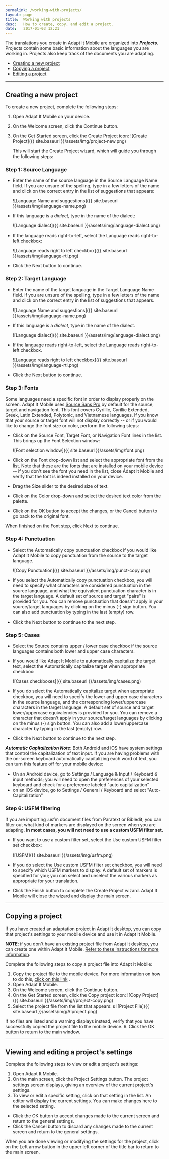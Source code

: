 ```yaml
---
permalink: /working-with-projects/
layout: page
title:  Working with projects
desc:   How to create, copy, and edit a project.
date:   2017-01-03 12:21
---
```


The translations you create in Adapt It Mobile are organized into **_Projects_**. Projects contain some basic information about the languages you are working in. Projects also keep track of the documents you are adapting.

* [Creating a new project](#creating-a-new-project)
* [Copying a project](#copying-a-project)
* [Editing a project](#editing-a-project)

----

<a id="creating-a-new-project"></a>

## Creating a new project 

To create a new project, complete the following steps:

1. Open Adapt It Mobile on your device.

2. On the Welcome screen, click the Continue button.

3. On the Get Started screen, click the Create Project icon: ![Create Project]({{ site.baseurl }}/assets/img/project-new.png)

    This will start the Create Project wizard, which will guide you through the following steps:

### Step 1: Source Language 

- Enter the name of the source language in the Source Language Name field. If you are unsure of the spelling, type in a few letters of the name and click on the correct entry in the list of suggestions that appears:

    ![Language Name and suggestions]({{ site.baseurl }}/assets/img/language-name.png)
- If this language is a _dialect_, type in the name of the dialect:

    ![Language dialect]({{ site.baseurl }}/assets/img/language-dialect.png)
- If the language reads right-to-left, select the Language reads right-to-left checkbox:

    ![Language reads right to left checkbox]({{ site.baseurl }}/assets/img/language-rtl.png)
- Click the Next button to continue.

### Step 2: Target Language

- Enter the name of the target language in the Target Language Name field. If you are unsure of the spelling, type in a few letters of the name and click on the correct entry in the list of suggestions that appears.

    ![Language Name and suggestions]({{ site.baseurl }}/assets/img/language-name.png)
- If this language is a _dialect_, type in the name of the dialect.

    ![Language dialect]({{ site.baseurl }}/assets/img/language-dialect.png)
- If the language reads right-to-left, select the Language reads right-to-left checkbox. 

    ![Language reads right to left checkbox]({{ site.baseurl }}/assets/img/language-rtl.png)
- Click the Next button to continue.

### Step 3: Fonts

Some languages need a specific font in order to display properly on the screen. Adapt It Mobile uses [Source Sans Pro](https://store1.adobe.com/cfusion/store/html/index.cfm?event=displayFontPackage&code=1959) by default for the source, target and navigation font. This font covers Cyrillic, Cyrillic Extended, Greek, Latin Extended, Polytonic, and Vietnamese languages. If you know that your source or target font will not display correctly -- or if you would like to change the font size or color, perform the following steps:

- Click on the Source Font, Target Font, or Navigation Font lines in the list. This brings up the Font Selection window:

    ![Font selection window]({{ site.baseurl }}/assets/img/font.png)
- Click on the Font drop-down list and select the appropriate font from the list. Note that these are the fonts that are installed on your mobile device -- if you don't see the font you need in the list, close Adapt It Mobile and verify that the font is indeed installed on your device.
- Drag the Size slider to the desired size of text.
- Click on the Color drop-down and select the desired text color from the palette.
- Click on the OK button to accept the changes, or the Cancel button to go back to the original font.

When finished on the Font step, click Next to continue.

### Step 4: Punctuation

- Select the Automatically copy punctuation checkbox if you would like Adapt It Mobile to copy punctuation from the source to the target language.

    ![Copy Punctuation]({{ site.baseurl }}/assets/img/punct-copy.png)
- If you select the Automatically copy punctuation checkbox, you will need to specify what characters are considered punctuation in the source language, and what the equivalent punctuation character is in the target language. A default set of source and target "pairs" is provided for you. You can remove punctuation that doesn't apply in your source/target languages by clicking on the minus (-) sign button. You can also add punctuation by typing in the last (empty) row.
- Click the Next button to continue to the next step.

### Step 5: Cases

- Select the Source contains upper / lower case checkbox if the source languages contains both lower and upper case characters.
- If you would like Adapt It Mobile to automatically capitalize the target text, select the Automatically capitalize target when appropriate checkbox:

    ![Cases checkboxes]({{ site.baseurl }}/assets/img/cases.png)
- If you do select the Automatically capitalize target when appropriate checkbox, you will need to specify the lower and upper case characters in the source language, and the corresponding lower/uppercase characters in the target language. A default set of source and target lower/uppercase equivalencies is provided for you. You can remove a character that doesn't apply in your source/target languages by clicking on the minus (-) sign button. You can also add a lower/uppercase character by typing in the last (empty) row.
- Click the Next button to continue to the next step.

***Automatic Capitalization Note***: Both Android and iOS have system settings that control the capitalization of text input. If you are having problems with the on-screen keyboard automatically capitalizing each word of text, you can turn this feature off for your mobile device:

- On an Android device, go to Settings / Language & Input / Keyboard & input methods; you will need to open the preferences of your selected keyboard and check for a preference labeled "auto capitalization"
- on an iOS device, go to Settings / General / Keyboard and select "Auto-Capitalization"

### Step 6: USFM filtering
If you are importing .usfm document files from Paratext or Bibledit, you can filter out what kind of markers are displayed on the screen when you are adapting. **In most cases, you will not need to use a custom USFM filter set.**

- If you want to use a custom filter set, select the Use custom USFM filter set checkbox:

    ![USFM]({{ site.baseurl }}/assets/img/usfm.png)
    
- If you do select the Use custom USFM filter set checkbox, you will need to specify which USFM markers to display. A default set of markers is specified for you; you can select and unselect the various markers as appropriate for your translation.
- Click the Finish button to complete the Create Project wizard. Adapt It Mobile will close the wizard and display the main screen.

----
 
<a id="copying-a-project"></a>

## Copying a project 

If you have created an adaptation project in Adapt It desktop, you can copy that project's settings to your mobile device and use it in Adapt It Mobile. 

**NOTE**: if you don't have an existing project file from Adapt It desktop, you can create one within Adapt It Mobile. [Refer to these instructions for more information](#creating-a-new-project).

Complete the following steps to copy a project file into Adapt It Mobile:

1. Copy the project file to the mobile device. For more information on how to do this, [click on this link](https://github.com/adapt-it/adapt-it-mobile/wiki/Before-you-install-Adapt-It-Mobile#copy-any-documents-you-will-be-adapting-to-your-device) .
2. Open Adapt It Mobile.
3. On the Welcome screen, click the Continue button.
4. On the Get Started screen, click the Copy project icon: ![Copy Project]({{ site.baseurl }}/assets/img//project-copy.png)
5. Select the project file from the list that appears:
s
![Project File]({{ site.baseurl }}/assets/img/AIproject.png)

If no files are listed and a warning displays instead, verify that you have successfully copied the project file to the mobile device.
6. Click the OK button to return to the main window.

----

<a id="editing-a-project"></a>

## Viewing and editing a project's settings

Complete the following steps to view or edit a project's settings:

1. Open Adapt It Mobile.
2. On the main screen, click the Project Settings button. The project settings screen displays, giving an overview of the current project's settings. 
3. To view or edit a specific setting, click on that setting in the list. An editor will display the current settings. You can make changes here to the selected setting.

- Click the OK button to accept changes made to the current screen and return to the general settings.
- Click the Cancel button to discard any changes made to the current screen and return to the general settings.

When you are done viewing or modifying the settings for the project, click on the Left arrow button in the upper left corner of the title bar to return to the main screen.



